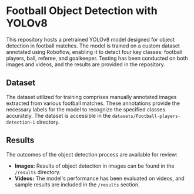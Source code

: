 # Football Object Detection with YOLOv8

This repository hosts a pretrained YOLOv8 model designed for object detection in football matches. The model is trained on a custom dataset annotated using Roboflow, enabling it to detect four key classes: football players, ball, referee, and goalkeeper. Testing has been conducted on both images and videos, and the results are provided in the repository.

## Dataset

The dataset utilized for training comprises manually annotated images extracted from various football matches. These annotations provide the necessary labels for the model to recognize the specified classes accurately. The dataset is accessible in the `datasets/Football-players-detection-1` directory.

## Results

The outcomes of the object detection process are available for review:

- **Images:** Results of object detection in images can be found in the `/results` directory.
- **Videos:** The model's performance has been evaluated on videos, and sample results are included in the `/results` section.
